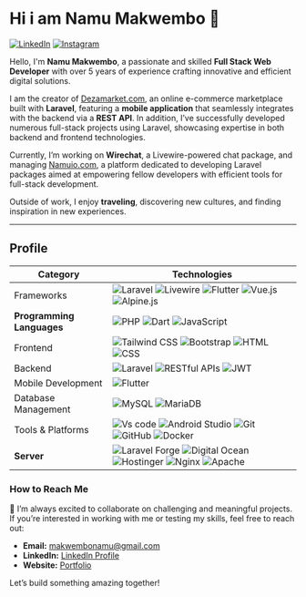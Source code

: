 # Hi i am  Namu Makwembo 👋

[![LinkedIn](https://img.shields.io/badge/LinkedIn-blue?style=flat&logo=linkedin&labelColor=blue)](https://www.linkedin.com/in/namu-makwembo/)
[![Instagram](https://img.shields.io/badge/Instagram-red)](https://www.instagram.com/namumakwembo/)


Hello, I'm **Namu Makwembo**, a passionate and skilled **Full Stack Web Developer** with over 5 years of experience crafting innovative and efficient digital solutions.  

I am the creator of [Dezamarket.com](https://dezamarket.com/), an online e-commerce marketplace built with **Laravel**, featuring a **mobile application** that seamlessly integrates with the backend via a **REST API**. In addition, I’ve successfully developed numerous full-stack projects using Laravel, showcasing expertise in both backend and frontend technologies.  

Currently, I’m working on **Wirechat**, a Livewire-powered chat package, and managing [Namuio.com](https://namuio.com/), a platform dedicated to developing Laravel packages aimed at empowering fellow developers with efficient tools for full-stack development.  

Outside of work, I enjoy **traveling**, discovering new cultures, and finding inspiration in new experiences.

----
## Profile

| **Category**          | **Technologies**                                                                                                                                                    |
|-----------------------|--------------------------------------------------------------------------------------------------------------------------------------------------------------------|
| Frameworks            |  ![Laravel](https://img.shields.io/badge/Laravel-red?logo=laravel&logoColor=red&labelColor=white) ![Livewire](https://img.shields.io/badge/Livewire-%23ec4899?logo=livewire&logoColor=%23ec4899&labelColor=white)  ![Flutter](https://img.shields.io/badge/Flutter-%230ea5e9?logo=flutter&logoColor=%230ea5e9&labelColor=white)  ![Vue.js](https://img.shields.io/badge/Vue.js-green) ![Alpine.js](https://img.shields.io/badge/Alpine.js-teal)                                                 |
| **Programming Languages** | ![PHP](https://img.shields.io/badge/PHP-indigo) ![Dart](https://img.shields.io/badge/Dart-skyblue) ![JavaScript](https://img.shields.io/badge/JavaScript-yellow)           |
| Frontend              | ![Tailwind CSS](https://img.shields.io/badge/Tailwind_CSS-lightblue) ![Bootstrap](https://img.shields.io/badge/Bootstrap-purple) ![HTML](https://img.shields.io/badge/HTML-red) ![CSS](https://img.shields.io/badge/CSS-blue) |
| Backend               | ![Laravel](https://img.shields.io/badge/Laravel-orange) ![RESTful APIs](https://img.shields.io/badge/RESTful_APIs-maroon) ![JWT](https://img.shields.io/badge/JWT-red)            |
| Mobile Development    | ![Flutter](https://img.shields.io/badge/Flutter-blue)                                                                                                            |
| Database Management   | ![MySQL](https://img.shields.io/badge/MySQL-navy) ![MariaDB](https://img.shields.io/badge/MariaDB-lightblue)                                                   |
| Tools & Platforms     |  ![Vs code](https://img.shields.io/badge/Vs_Code-blue) ![Android Studio](https://img.shields.io/badge/Android_Studio-gray) ![Git](https://img.shields.io/badge/Git-orange) ![GitHub](https://img.shields.io/badge/GitHub-black) ![Docker](https://img.shields.io/badge/Docker-blue)                                                                                                              |
| **Server**            | ![Laravel Forge](https://img.shields.io/badge/Laravel_Forge-green)   ![Digital Ocean](https://img.shields.io/badge/Digital_Ocean-blue)  ![Hostinger](https://img.shields.io/badge/Hostinger-sky)        ![Nginx](https://img.shields.io/badge/Nginx-darkgreen) ![Apache](https://img.shields.io/badge/Apache-gray)                                                |




### How to Reach Me  
🚀 I’m always excited to collaborate on challenging and meaningful projects. If you’re interested in working with me or testing my skills, feel free to reach out:  
- **Email:** makwembonamu@gmail.com  
- **LinkedIn:** [LinkedIn Profile](https://www.linkedin.com/in/namu-makwembo/)  
- **Website:** [Portfolio](https://namuio.com/)  

Let’s build something amazing together!  
